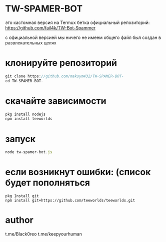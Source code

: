 # TW-SPAMER-BOT
это кастомная версия на Termux бетка
официальный репозиторий: https://github.com/fail4k/TW-Bot-Spammer

с официальной версией мы ничего не имеем общего файл был создан в развлекательных целях 

# клонируйте репозиторий 
```js
git clone https://github.com/maksym432/TW-SPAMER-BOT-
cd TW-SPAMER-BOT-
```
# скачайте  зависимости 
```js
pkg install nodejs
npm install teeworlds
```
# запуск
```js
node tw-spamer-bot.js
```

# если возникнут ошибки: (список будет пополняться 

```
pkg Install git
npm install git+https://github.com/teeworlds/teeworlds.git

```

# author 

t.me/Black0reo  t.me/keepyourhuman
